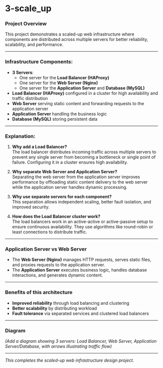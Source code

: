 # 3-scale_up

### Project Overview

This project demonstrates a scaled-up web infrastructure where components are distributed across multiple servers for better reliability, scalability, and performance.

---

### Infrastructure Components:

- **3 Servers**:
  - One server for the **Load Balancer (HAProxy)**
  - One server for the **Web Server (Nginx)**
  - One server for the **Application Server** and **Database (MySQL)**
- **Load Balancer (HAProxy)** configured in a cluster for high availability and traffic distribution
- **Web Server** serving static content and forwarding requests to the application server
- **Application Server** handling the business logic
- **Database (MySQL)** storing persistent data

---

### Explanation:

1. **Why add a Load Balancer?**  
   The load balancer distributes incoming traffic across multiple servers to prevent any single server from becoming a bottleneck or single point of failure. Configuring it in a cluster ensures high availability.

2. **Why separate Web Server and Application Server?**  
   Separating the web server from the application server improves performance by offloading static content delivery to the web server while the application server handles dynamic processing.

3. **Why use separate servers for each component?**  
   This separation allows independent scaling, better fault isolation, and improved security.

4. **How does the Load Balancer cluster work?**  
   The load balancers work in an active-active or active-passive setup to ensure continuous availability. They use algorithms like round-robin or least connections to distribute traffic.

---

### Application Server vs Web Server

- The **Web Server (Nginx)** manages HTTP requests, serves static files, and proxies requests to the application server.
- The **Application Server** executes business logic, handles database interactions, and generates dynamic content.

---

### Benefits of this architecture

- **Improved reliability** through load balancing and clustering
- **Better scalability** by distributing workload
- **Fault tolerance** via separated services and clustered load balancers

---

### Diagram

*(Add a diagram showing 3 servers: Load Balancer, Web Server, Application Server/Database, with arrows illustrating traffic flow)*

---

*This completes the scaled-up web infrastructure design project.*
